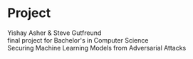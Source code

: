 # Project
Yishay Asher & Steve Gutfreund <br>
final project for Bachelor's in Computer Science <br>
Securing Machine Learning Models from Adversarial Attacks
